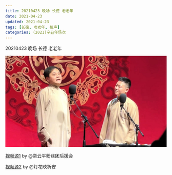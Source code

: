 ```yaml
---
title: 20210423 晚场 长德 老老年
date: 2021-04-23
updated: 2021-04-23
tags: [长德, 老老年, 相声] 
categories: (2021)辛丑年场次 
---
```

20210423 晚场 长德 老老年

![](https://raw.githubusercontent.com/rhenginium/image/main/Screenshot_20210423_230323_com.sina.weibo_edit_64.jpg)

[视频源1](https://m.weibo.cn/6574451359/4629274081101693 ) by @栾云平粉丝团后援会

[视频源2](https://m.weibo.cn/1950216183/4629273576998328)  by @灯花映祈安